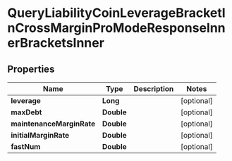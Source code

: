 

# QueryLiabilityCoinLeverageBracketInCrossMarginProModeResponseInnerBracketsInner


## Properties

| Name | Type | Description | Notes |
|------------ | ------------- | ------------- | -------------|
|**leverage** | **Long** |  |  [optional] |
|**maxDebt** | **Double** |  |  [optional] |
|**maintenanceMarginRate** | **Double** |  |  [optional] |
|**initialMarginRate** | **Double** |  |  [optional] |
|**fastNum** | **Double** |  |  [optional] |



